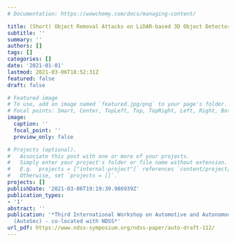 ```yaml
---
# Documentation: https://wowchemy.com/docs/managing-content/

title: (Short) Object Removal Attacks on LiDAR-based 3D Object Detectors
subtitle: ''
summary: ''
authors: []
tags: []
categories: []
date: '2021-01-01'
lastmod: 2021-03-06T18:52:31Z
featured: false
draft: false

# Featured image
# To use, add an image named `featured.jpg/png` to your page's folder.
# Focal points: Smart, Center, TopLeft, Top, TopRight, Left, Right, BottomLeft, Bottom, BottomRight.
image:
  caption: ''
  focal_point: ''
  preview_only: false

# Projects (optional).
#   Associate this post with one or more of your projects.
#   Simply enter your project's folder or file name without extension.
#   E.g. `projects = ["internal-project"]` references `content/project/deep-learning/index.md`.
#   Otherwise, set `projects = []`.
projects: []
publishDate: '2021-03-06T19:19:39.986939Z'
publication_types:
- '1'
abstract: ''
publication: '*Third International Workshop on Automotive and Autonomous Vehicle Security
  (AutoSec) - co-located with NDSS*'
url_pdf: https://www.ndss-symposium.org/ndss-paper/auto-draft-112/
---
```

